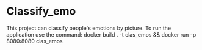 # Classify_emo
This project can classify people's emotions by picture.
To run the application use the command:
docker build . -t clas_emos && docker run -p 8080:8080  clas_emos
